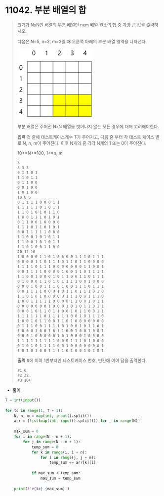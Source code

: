 # 11042. 부분 배열의 합

> 크기가 NxN인 배열의 부분 배열인 nxm 배열 원소의 합 중 가장 큰 값을 출력하시오.
>
> 
>
> 다음은 N=5, n=2, m=3일 때 오른쪽 아래의 부분 배열 영역을 나타낸다. 
>
> ![image-20210822203726661](11042-부분_배열의_합.assets/image-20210822203726661.png)
>
> 부분 배열은 주어진 NxN 배열을 벗어나지 않는 모든 경우에 대해 고려해야한다.
>
> **입력**
> 첫 줄에 테스트케이스개수 T가 주어지고, 다음 줄 부터 각 테스트 케이스 별로 N, n, m이 주어진다. 이후 N개의 줄 각각 N개의 1 또는 0이 주어진다.
>
> 10<=N<=100, 1<=n, m
>
> ```
> 3
> 5 3 3
> 0 1 1 0 1 
> 1 1 0 1 1 
> 0 1 1 0 0 
> 0 0 1 0 0 
> 1 0 1 0 0 
> 10 8 6
> 0 1 1 1 1 0 0 0 1 1 
> 1 1 1 1 1 0 1 0 1 1 
> 1 1 0 1 0 1 0 1 1 0 
> 1 0 0 1 1 1 0 1 0 1 
> 0 1 1 0 0 1 0 0 0 0 
> 1 1 1 0 1 1 0 1 0 1 
> 0 0 1 1 1 1 1 0 0 0 
> 1 1 0 0 1 0 1 0 1 1 
> 1 1 0 0 1 0 1 0 1 1 
> 1 1 0 1 0 0 1 1 0 0 
> 20 12 16
> 1 0 0 0 0 1 1 0 1 0 0 0 0 1 1 1 0 1 1 1 
> 0 0 0 0 1 1 0 1 1 1 0 1 1 0 1 1 0 0 0 0 
> 1 1 1 1 0 1 1 1 0 0 0 0 0 0 0 1 1 0 0 1 
> 0 0 1 1 1 1 0 0 0 0 1 0 0 1 1 0 1 1 1 1 
> 1 1 0 0 1 0 0 0 1 0 1 1 0 0 1 1 0 1 1 1 
> 0 1 0 0 0 1 1 0 1 0 1 1 1 1 0 0 1 0 0 0 
> 0 0 0 1 0 0 1 1 1 0 1 0 0 1 1 1 0 1 1 1 
> 0 0 1 1 1 1 0 0 0 1 0 1 1 0 1 1 1 0 1 0 
> 1 1 0 1 0 1 0 0 0 0 0 1 1 1 0 0 1 1 1 0 
> 1 0 0 1 1 1 1 1 0 0 0 0 1 1 0 0 1 0 1 1 
> 0 0 0 0 0 0 0 1 0 0 0 1 0 1 0 1 1 0 1 1 
> 0 0 0 1 0 1 1 0 1 1 0 0 1 0 1 1 0 0 1 1 
> 1 1 1 1 1 1 0 1 1 1 1 1 0 0 1 0 1 1 1 0 
> 1 0 0 1 0 1 1 0 0 1 1 0 1 0 0 0 0 0 0 0 
> 0 1 1 1 0 0 1 1 1 1 0 1 0 0 1 0 1 1 0 1 
> 1 0 0 0 1 0 0 1 0 1 1 0 0 1 0 0 1 0 0 1 
> 0 0 0 1 0 0 0 0 0 1 0 1 0 0 0 1 0 0 0 0 
> 1 1 1 1 1 1 1 1 1 0 0 0 1 1 1 0 1 0 0 0 
> 0 1 0 1 0 1 1 1 1 0 0 1 0 0 0 0 0 0 0 1 
> 1 0 1 0 1 0 0 1 1 1 1 0 1 0 0 1 0 1 0 1
> ```
>
> **출력**
> \#에 이어 1번부터인 테스트케이스 번호, 빈칸에 이어 답을 출력한다.
>
> ```
> #1 6
> #2 32
> #3 104
> ```

- 풀이

```python
T = int(input())

for tc in range(1, T + 1):
    N, n, m = map(int, input().split())
    arr = [list(map(int, input().split())) for _ in range(N)]

    max_sum = 0
    for i in range(N - n + 1):
        for j in range(N - m + 1):
            temp_sum = 0
            for k in range(i, i + n):
                for l in range(j, j + m):
                    temp_sum += arr[k][l]

            if max_sum < temp_sum:
                max_sum = temp_sum

    print(f'#{tc} {max_sum}')
```

